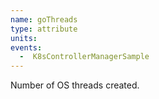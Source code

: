 ```yaml
---
name: goThreads
type: attribute
units:
events:
  -  K8sControllerManagerSample
---
```


Number of OS threads created.